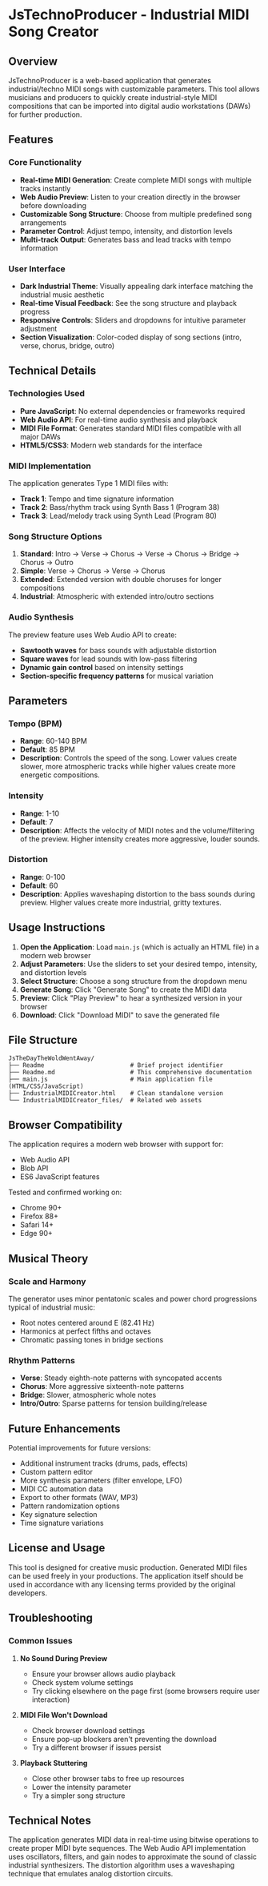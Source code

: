 # JsTechnoProducer - Industrial MIDI Song Creator

## Overview

JsTechnoProducer is a web-based application that generates industrial/techno MIDI songs with customizable parameters. This tool allows musicians and producers to quickly create industrial-style MIDI compositions that can be imported into digital audio workstations (DAWs) for further production.

## Features

### Core Functionality
- **Real-time MIDI Generation**: Create complete MIDI songs with multiple tracks instantly
- **Web Audio Preview**: Listen to your creation directly in the browser before downloading
- **Customizable Song Structure**: Choose from multiple predefined song arrangements
- **Parameter Control**: Adjust tempo, intensity, and distortion levels
- **Multi-track Output**: Generates bass and lead tracks with tempo information

### User Interface
- **Dark Industrial Theme**: Visually appealing dark interface matching the industrial music aesthetic
- **Real-time Visual Feedback**: See the song structure and playback progress
- **Responsive Controls**: Sliders and dropdowns for intuitive parameter adjustment
- **Section Visualization**: Color-coded display of song sections (intro, verse, chorus, bridge, outro)

## Technical Details

### Technologies Used
- **Pure JavaScript**: No external dependencies or frameworks required
- **Web Audio API**: For real-time audio synthesis and playback
- **MIDI File Format**: Generates standard MIDI files compatible with all major DAWs
- **HTML5/CSS3**: Modern web standards for the interface

### MIDI Implementation
The application generates Type 1 MIDI files with:
- **Track 1**: Tempo and time signature information
- **Track 2**: Bass/rhythm track using Synth Bass 1 (Program 38)
- **Track 3**: Lead/melody track using Synth Lead (Program 80)

### Song Structure Options
1. **Standard**: Intro → Verse → Chorus → Verse → Chorus → Bridge → Chorus → Outro
2. **Simple**: Verse → Chorus → Verse → Chorus
3. **Extended**: Extended version with double choruses for longer compositions
4. **Industrial**: Atmospheric with extended intro/outro sections

### Audio Synthesis
The preview feature uses Web Audio API to create:
- **Sawtooth waves** for bass sounds with adjustable distortion
- **Square waves** for lead sounds with low-pass filtering
- **Dynamic gain control** based on intensity settings
- **Section-specific frequency patterns** for musical variation

## Parameters

### Tempo (BPM)
- **Range**: 60-140 BPM
- **Default**: 85 BPM
- **Description**: Controls the speed of the song. Lower values create slower, more atmospheric tracks while higher values create more energetic compositions.

### Intensity
- **Range**: 1-10
- **Default**: 7
- **Description**: Affects the velocity of MIDI notes and the volume/filtering of the preview. Higher intensity creates more aggressive, louder sounds.

### Distortion
- **Range**: 0-100
- **Default**: 60
- **Description**: Applies waveshaping distortion to the bass sounds during preview. Higher values create more industrial, gritty textures.

## Usage Instructions

1. **Open the Application**: Load `main.js` (which is actually an HTML file) in a modern web browser
2. **Adjust Parameters**: Use the sliders to set your desired tempo, intensity, and distortion levels
3. **Select Structure**: Choose a song structure from the dropdown menu
4. **Generate Song**: Click "Generate Song" to create the MIDI data
5. **Preview**: Click "Play Preview" to hear a synthesized version in your browser
6. **Download**: Click "Download MIDI" to save the generated file

## File Structure

```
JsTheDayTheWoldWentAway/
├── Readme                        # Brief project identifier
├── Readme.md                     # This comprehensive documentation
├── main.js                       # Main application file (HTML/CSS/JavaScript)
├── IndustrialMIDICreator.html    # Clean standalone version
└── IndustrialMIDICreator_files/  # Related web assets
```

## Browser Compatibility

The application requires a modern web browser with support for:
- Web Audio API
- Blob API
- ES6 JavaScript features

Tested and confirmed working on:
- Chrome 90+
- Firefox 88+
- Safari 14+
- Edge 90+

## Musical Theory

### Scale and Harmony
The generator uses minor pentatonic scales and power chord progressions typical of industrial music:
- Root notes centered around E (82.41 Hz)
- Harmonics at perfect fifths and octaves
- Chromatic passing tones in bridge sections

### Rhythm Patterns
- **Verse**: Steady eighth-note patterns with syncopated accents
- **Chorus**: More aggressive sixteenth-note patterns
- **Bridge**: Slower, atmospheric whole notes
- **Intro/Outro**: Sparse patterns for tension building/release

## Future Enhancements

Potential improvements for future versions:
- Additional instrument tracks (drums, pads, effects)
- Custom pattern editor
- More synthesis parameters (filter envelope, LFO)
- MIDI CC automation data
- Export to other formats (WAV, MP3)
- Pattern randomization options
- Key signature selection
- Time signature variations

## License and Usage

This tool is designed for creative music production. Generated MIDI files can be used freely in your productions. The application itself should be used in accordance with any licensing terms provided by the original developers.

## Troubleshooting

### Common Issues

1. **No Sound During Preview**
   - Ensure your browser allows audio playback
   - Check system volume settings
   - Try clicking elsewhere on the page first (some browsers require user interaction)

2. **MIDI File Won't Download**
   - Check browser download settings
   - Ensure pop-up blockers aren't preventing the download
   - Try a different browser if issues persist

3. **Playback Stuttering**
   - Close other browser tabs to free up resources
   - Lower the intensity parameter
   - Try a simpler song structure

## Technical Notes

The application generates MIDI data in real-time using bitwise operations to create proper MIDI byte sequences. The Web Audio API implementation uses oscillators, filters, and gain nodes to approximate the sound of classic industrial synthesizers. The distortion algorithm uses a waveshaping technique that emulates analog distortion circuits.